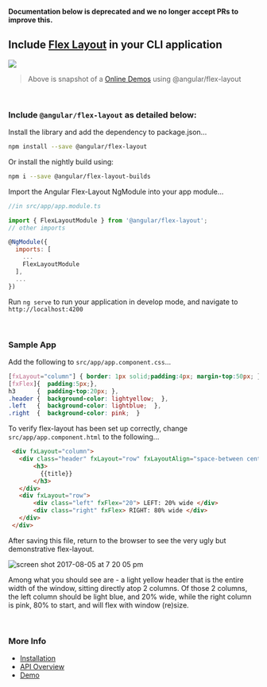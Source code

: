 **Documentation below is deprecated and we no longer accept PRs to improve this.**

## Include [Flex Layout](https://github.com/angular/flex-layout) in your CLI application

<a href="https://tburleson-layouts-demos.firebaseapp.com/#/docs" target="_blank">
  <img src="https://user-images.githubusercontent.com/210413/28999595-65e9be78-7a11-11e7-9403-69ecae10fcb4.png"></img>
</a>

> Above is snapshot of a [Online Demos](https://tburleson-layouts-demos.firebaseapp.com/#/docs) using @angular/flex-layout


<br/>

### Include `@angular/flex-layout` as detailed below:

Install the  library and add the dependency to package.json...
```bash
npm install --save @angular/flex-layout
```

Or install the nightly build using:

```bash
npm i --save @angular/flex-layout-builds
```

Import the Angular Flex-Layout NgModule into your app module...
```javascript
//in src/app/app.module.ts 

import { FlexLayoutModule } from '@angular/flex-layout';
// other imports 

@NgModule({
  imports: [
    ...
    FlexLayoutModule
  ],
  ...
})
```

Run `ng serve` to run your application in develop mode, and navigate to `http://localhost:4200`

<br/>

### Sample App

Add the following to `src/app/app.component.css`...
```css
[fxLayout="column"] { border: 1px solid;padding:4px; margin-top:50px; },
[fxFlex]{  padding:5px;},
h3      {  padding-top:20px; },
.header {  background-color: lightyellow;  },
.left   {  background-color: lightblue;  },
.right  {  background-color: pink;  }
```

To verify flex-layout has been set up correctly, change `src/app/app.component.html` to the following...
```html
 <div fxLayout="column">
   <div class="header" fxLayout="row" fxLayoutAlign="space-between center">
       <h3>
         {{title}}
       </h3>
   </div>
   <div fxLayout="row">
       <div class="left" fxFlex="20"> LEFT: 20% wide </div>
       <div class="right" fxFlex> RIGHT: 80% wide </div>
   </div>
 </div>
 ```

After saving this file, return to the browser to see the very ugly but demonstrative flex-layout.

![screen shot 2017-08-05 at 7 20 05 pm](https://user-images.githubusercontent.com/210413/28999629-35c566a0-7a13-11e7-8d36-1d1a2244443c.png)

Among what you should see are - a light yellow header that is the entire width of the window, sitting directly atop 2 columns. Of those 2 columns, the left column should be light blue, and 20% wide, while the right column is pink, 80% to start, and will flex with window (re)size.

<br/>

### More Info 

 - [Installation](https://github.com/angular/flex-layout/wiki/Using-Angular-CLI)
 - [API Overview](https://github.com/angular/flex-layout/wiki/Declarative-API-Overview)
 - [Demo](https://tburleson-layouts-demos.firebaseapp.com/#/docs)
